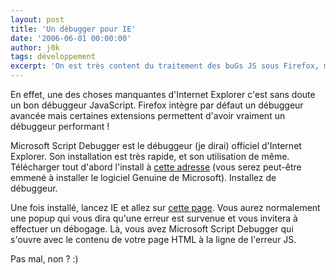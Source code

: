 ```yaml
---
layout: post
title: 'Un débugger pour IE'
date: '2006-06-01 00:00:00'
author: j0k
tags: développement
excerpt: 'On est très content du traitement des buGs JS sous Firefox, mais quand on passe sous IE, c''est tout de suite moins drôle. Voilà un p''tit outil qui va vous plaire !'
---
```


En effet, une des choses manquantes d'Internet Explorer c'est sans doute un bon débuggeur JavaScript. Firefox intègre par défaut un débuggeur avancée mais certaines extensions permettent d'avoir vraiment un débuggeur performant !

Microsoft Script Debugger est le débuggeur (je dirai) officiel d'Internet Explorer. Son installation est très rapide, et son utilisation de même. Télécharger tout d'abord l'install à [cette adresse](http://www.microsoft.com/downloads/details.aspx?FamilyID=2f465be0-94fd-4569-b3c4-dffdf19ccd99&DisplayLang=en) (vous serez peut-être emmené à installer le logiciel Genuine de Microsoft). Installez de débuggeur.

  Une fois installé, lancez IE et allez sur [cette page](http://www.j0k3r.net/exemples/test-microsoft-script-debugger.html). Vous aurez normalement une popup qui vous dira qu'une erreur est survenue et vous invitera à effectuer un débogage. Là, vous avez Microsoft Script Debugger qui s'ouvre avec le contenu de votre page HTML à la ligne de l'erreur JS.

Pas mal, non ? :)

